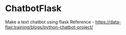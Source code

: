 # ChatbotFlask
Make a text chatbot using flask
Reference - https://data-flair.training/blogs/python-chatbot-project/
